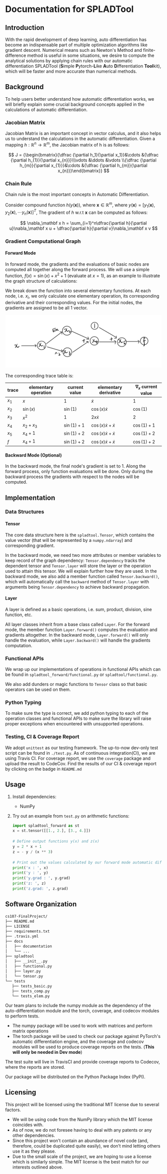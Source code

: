 # Documentation for SPLADTool



## Introduction

With the rapid development of deep learning, auto differentiation has become an indispensable part of multiple optimization algorithms like gradient descent. Numerical means such as Newton's Method and finite-difference method is useful in some situations, we desire to compute the analytical solutions by applying chain rules with our automatic differentiation SPLADTool (**S**imple **P**ytorch-**L**ike **A**uto **D**ifferentiation **Tool**kit), which will be faster and more accurate than numerical methods.

## Background

To help users better understand how automatic differentiation works, we will briefly explain some crucial background concepts applied in the calculations of automatic differentiation.

### Jacobian Matrix

Jacobian Matrix is an important concept in vector calculus, and it also helps us to understand the calculations in the automatic differentiation. Given a mapping $h: \mathbb{R}^n \to \mathbb{R}^m$, the Jacobian matrix of h is as follows:

$$
J  =  {\begin{bmatrix}{\dfrac {\partial h_1}{\partial x_1}}&\cdots &{\dfrac {\partial h_{1}}{\partial x_{n}}}\\\vdots &\ddots &\vdots \\{\dfrac {\partial h_{m}}{\partial x_{1}}}&\cdots &{\dfrac {\partial h_{m}}{\partial x_{n}}}\end{bmatrix}}
$$

### Chain Rule

Chain rule is the most important concepts in Automatic Differentiation.

Consider compound function $h(y(\mathbf x))$, where $\mathbf x \in \mathbb{R}^m$, where $y(\mathbf x) = [y_1(\mathbf x), y_2(\mathbf x),\cdots y_n(\mathbf x)]^T$, The gradient of $h$ w.r.t $\mathbf x$ can be computed as follows:

$$
\nabla_\mathbf x h = \sum_{i=1}^n\dfrac{\partial h}{\partial u}\nabla_\mathbf x u + \dfrac{\partial h}{\partial v}\nabla_\mathbf x v
$$

### Gradient Computational Graph

#### Forward Mode

In forward mode, the gradients and the evaluations of basic nodes are computed all together along the forward process. We will use a simple function, $f(x) = \sin(x) + x^2 + 1$ (evaluate at $x = 1$), as an example to illustrate the graph structure of calculations:

We break down the function into several elementary functions. At each node, i.e. $x_i$, we only calculate one elementary operation, its corresponding derivative and their corresponding values. For the initial nodes, the gradients are assigned to be all $1$ vector.

<img src="ForwardExample.png">

The corresponding trace table is:

| trace | elementary operation | current value | elementary derivative | $\nabla_x$  current value |
| ----- | -------------------- | ------------- | --------------------- | ------------------------- |
|$x_1$  | $x$          | $1$ | $\dot{x}$          | $1$ |
|$x_2$| $\sin(x)$ | $\sin(1)$ | $\cos(x)\dot{x}$| $\cos(1)$|
|$x_3$| $x^2$ | $1$ | $2x\dot{x}$ | $2$ |
|$x_4$| $x_2 + x_3$ | $\sin(1) + 1$ | $\cos(x)\dot{x} + \dot{x}$ | $\cos(1) + 1$|
|$x_5$| $x_4 + 1$ | $\sin(1) + 2$ | $\cos(x)\dot{x} + \dot{x}$ | $\cos(1) + 2$|
|$f$| $x_4 + 1$ | $\sin(1) + 2$ | $\cos(x)\dot{x} + \dot{x}$ | $\cos(1) + 2$|

#### Backward Mode (Optional)

In the backward mode, the final node's gradient is set to 1. Along the forward process, only function evaluations will be done. Only during the backward process the gradients with respect to the nodes will be computed.



## Implementation

### Data Structures

#### Tensor

The core data structure here is the `spladtool.Tensor`, which contains the value vector (that will be represented by a `numpy.ndarray`) and corresponding gradient. 

In the backward mode, we need two more attributes or member variables to keep record of the graph dependency: `Tensor.dependency` tracks the dependent tensor and `Tensor.layer` will store the layer or the operation used to attain this tensor. We will explain further how they are used. In the backward mode, we also add a member function called `Tensor.backward()`, which will automatically call the `backward` method of `Tensor.layer` with arguments being `Tensor.dependency` to achieve backward propagation.

#### Layer

A layer is defined as a basic operations, i.e. sum, product, division, sine function, etc.

All layer classes inherit from a base class called `Layer`. For the forward mode, the member function `Layer.forward()` computes the evaluation and gradients altogether. In the backward mode, `Layer.forward()` will only handle the evaluation, while `Layer.backward()` will handle the gradients computation.

### Functional APIs

We wrap up our implementations of operations in functional APIs which can be found in `spladtool_forward/functional.py` or `spladtool/functional.py`.

We also add dunders or magic functions to `Tensor` class so that basic operators can be used on them.

### Python Typing

To make sure the type is  correct, we add python typing to each of the operation classes and functional APIs to make sure the library will raise proper exceptions when encountered with unsupported operations.

### Testing, CI & Coverage Report

We adopt `unittest` as our testing framework. The up-to-now dev-only test script can be found in `./test.py`. As of continuous integration(CI), we are using Travis CI. For coverage report, we use the `coverage` package and upload the result to CodeCov. Find the results of our CI & coverage report by clicking on the badge in `README.md`



## Usage

1. Install dependencies:
   - NumPy

2. Try out an example from `test.py` on arithmetic functions:

   ```python
   import spladtool_forward as st
   x = st.tensor([[1., 2.], [3., 4.]])
           
   # Define output functions y(x) and z(x)
   y = 2 * x + 1
   z = - y / (x ** 3)
   
   # Print out the values calculated by our forward mode automatic differentiation SPLADTool
   print('x : ', x)
   print('y : ', y)
   print('y.grad : ', y.grad)
   print('z: ', z)
   print('z.grad: ', z.grad)
   ```



## Software Organization

```
cs107-FinalProject/
├── README.md
├── LICENSE
├── requirements.txt
├── .travis.yml
├── docs
│   ├── documentation
│   └── ...
├── spladtool
│   ├── __init__.py
│   ├── functional.py
│   ├── layer.py
│   └── tensor.py
└── tests
   ├── tests_basic.py
   ├── tests_comp.py
   └── tests_elem.py
```

Our team plans to include the numpy module as the dependency of the auto-differentiation module and the torch, coverage, and codecov modules to perform tests. 

- The numpy package will be used to work with matrices and perform matrix operations
- The torch package will be used to check our package against PyTorch's automatic differentiation engine, and the coverage and codecov modules will be used to produce coverage reports on the tests. (**This will only be needed in Dev mode**)

The test suite will live in TravisCI and provide coverage reports to Codecov, where the reports are stored.

Our package will be distributed on the Python Package Index (PyPI).

## Licensing

This project will be licensed using the traditional MIT license due to several factors. 

- We will be using code from the NumPy library which the MIT license coincides with. 
- As of now, we do not foresee having to deal with any patents or any other dependencies. 
- Since this project won’t contain an abundance of novel code (and, therefore, could be duplicated quite easily), we don’t mind letting others use it as they please. 
- Due to the small scale of the project, we are hoping to use a license which is similarly simple. The MIT license is the best match for our interests outlined above. 











